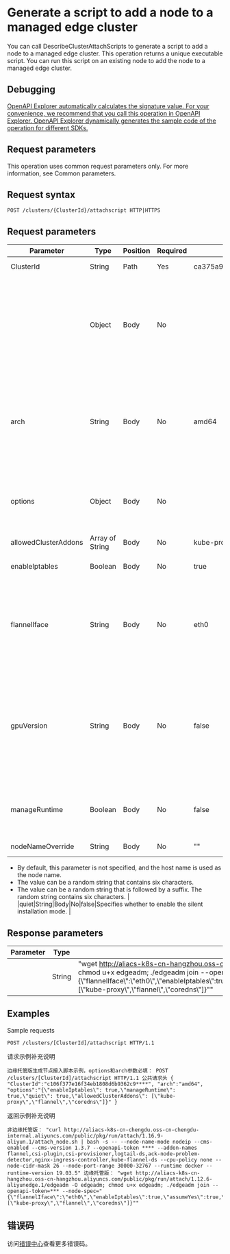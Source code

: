 # Generate a script to add a node to a managed edge cluster

You can call DescribeClusterAttachScripts to generate a script to add a node to a managed edge cluster. This operation returns a unique executable script. You can run this script on an existing node to add the node to a managed edge cluster.

## Debugging

[OpenAPI Explorer automatically calculates the signature value. For your convenience, we recommend that you call this operation in OpenAPI Explorer. OpenAPI Explorer dynamically generates the sample code of the operation for different SDKs.](https://api.aliyun.com/#product=CS&api=DescribeClusterAttachScripts&type=ROA&version=2015-12-15)

## Request parameters

This operation uses common request parameters only. For more information, see Common parameters.

## Request syntax

```
POST /clusters/{ClusterId}/attachscript HTTP|HTTPS
```

## Request parameters

|Parameter|Type|Position|Required|Example|Description|
|---------|----|--------|--------|-------|-----------|
|ClusterId|String|Path|Yes|ca375a93a30474552ad2a0ebe183e\*\*\*\*|The ID of the cluster. |
| |Object|Body|No| |The CPU architecture of the node. Valid values: amd64, arm, and arm64. Default value: amd64. This parameter is required if the cluster is a managed edge cluster. |
|arch|String|Body|No|amd64|The CPU architecture of the node. Valid values: amd64, arm, and arm64. Default value: amd64. This parameter is required if the cluster is a managed edge cluster. |
|options|Object|Body|No| |The configurations of the node. This parameter is required if the cluster is a managed edge cluster. |
|allowedClusterAddons|Array of String|Body|No|kube-proxy|The name of the components. |
|enableIptables|Boolean|Body|No|true|Specifies whether to enable iptables. Default value: true. |
|flannelIface|String|Body|No|eth0|The name of the network interface controller \(NIC\) that is used by the Flannel plug-in. By default, this parameter is set to the name of the NIC that is used by the default ingress. |
|gpuVersion|String|Body|No|false|Specifies whether the node is a graphics processing unit \(GPU\) node. By default, this parameter is not specified. Valid values: Nvidia\_Tesla\_T4, Nvidia\_Tesla\_P4, and Nvidia\_Tesla\_P100. |
|manageRuntime|Boolean|Body|No|false|Specifies whether to use edgeadm to install and check the runtime. Default value: false. |
|nodeNameOverride|String|Body|No|""|The name of the node.

-   By default, this parameter is not specified, and the host name is used as the node name.
-   The value can be a random string that contains six characters.
-   The value can be a random string that is followed by a suffix. The random string contains six characters. |
|quiet|String|Body|No|false|Specifies whether to enable the silent installation mode. |

## Response parameters

|Parameter|Type|Example|Description|
|---------|----|-------|-----------|
| |String|"wget http://aliacs-k8s-cn-hangzhou.oss-cn-hangzhou.aliyuncs.com/public/pkg/run/attach/1.12.6-aliyunedge.1/edgeadm -O edgeadm; chmod u+x edgeadm; ./edgeadm join --openapi-token=XXX --node-spec="\{\\"flannelIface\\":\\"eth0\\",\\"enableIptables\\":true,\\"assumeYes\\":true,\\"manageRuntime\\":true,\\"nodeNameStrategy\\":\\"hostname\\",\\"enabledAddons\\":\[\\"kube-proxy\\",\\"flannel\\",\\"coredns\\"\]\}""|The returned script. |

## Examples

Sample requests

```
POST /clusters/[ClusterId]/attachscript HTTP/1.1

```

请求示例补充说明

```
边缘托管版生成节点接入脚本示例，options和arch参数必填： POST /clusters/[ClusterId]/attachscript HTTP/1.1 公共请求头 { "ClusterId":"c106f377e16f34eb1808d6b9362c9****", "arch":"amd64", "options":"{\"enableIptables\": true,\"manageRuntime\": true,\"quiet\": true,\"allowedClusterAddons\": [\"kube-proxy\",\"flannel\",\"coredns\"]}" }
```

返回示例补充说明

```
非边缘托管版： "curl http://aliacs-k8s-cn-chengdu.oss-cn-chengdu-internal.aliyuncs.com/public/pkg/run/attach/1.16.9-aliyun.1/attach_node.sh | bash -s -- --node-name-mode nodeip --cms-enabled --cms-version 1.3.7 --openapi-token **** --addon-names flannel,csi-plugin,csi-provisioner,logtail-ds,ack-node-problem-detector,nginx-ingress-controller,kube-flannel-ds --cpu-policy none --node-cidr-mask 26 --node-port-range 30000-32767 --runtime docker --runtime-version 19.03.5" 边缘托管版： "wget http://aliacs-k8s-cn-hangzhou.oss-cn-hangzhou.aliyuncs.com/public/pkg/run/attach/1.12.6-aliyunedge.1/edgeadm -O edgeadm; chmod u+x edgeadm; ./edgeadm join --openapi-token=*** --node-spec="{\"flannelIface\":\"eth0\",\"enableIptables\":true,\"assumeYes\":true,\"manageRuntime\":true,\"nodeNameStrategy\":\"hostname\",\"enabledAddons\":[\"kube-proxy\",\"flannel\",\"coredns\"]}""
```

## 错误码

访问[错误中心](https://error-center.alibabacloud.com/status/product/CS)查看更多错误码。

